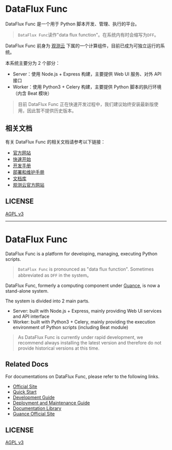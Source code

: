 # DataFlux Func

DataFlux Func 是一个用于 Python 脚本开发、管理、执行的平台。

> `DataFlux Func`读作"data flux function"。在系统内有时会缩写为`DFF`。

DataFlux Func 前身为 [观测云](https://guance.com/) 下属的一个计算组件，目前已成为可独立运行的系统。

本系统主要分为 2 个部分：

- Server：使用 Node.js + Express 构建，主要提供 Web UI 服务、对外 API 接口
- Worker：使用 Python3 + Celery 构建，主要提供 Python 脚本的执行环境（内含 Beat 模块）

> 目前 DataFlux Func 正在快速开发过程中，我们建议始终安装最新版使用，因此暂不提供历史版本。

## 相关文档

有关 DataFlux Func 的相关文档请参考以下链接：

- [官方网站](https://func.guance.com)
- [快速开始](https://func.guance.com/doc/quick-start/)
- [开发手册](https://func.guance.com/doc/development-guide/)
- [部署和维护手册](https://func.guance.com/doc/maintenance-guide/)
- [文档库](https://func.guance.com/doc/)
- [观测云官方网站](https://guance.com/)

## LICENSE

[AGPL v3](LICENSE)

---

# DataFlux Func

DataFlux Func is a platform for developing, managing, executing Python scripts.

> `DataFlux Func` is pronounced as "data flux function". Sometimes abbreviated as `DFF` in the system。

DataFlux Func, formerly a computing component under [Guance](https://guance.com/), is now a stand-alone system.

The system is divided into 2 main parts.

- Server: built with Node.js + Express, mainly providing Web UI services and API interface
- Worker: built with Python3 + Celery, mainly providing the execution environment of Python scripts (including Beat module)

> As DataFlux Func is currently under rapid development, we recommend always installing the latest version and therefore do not provide historical versions at this time.

## Related Docs

For documentations on DataFlux Func, please refer to the following links.

- [Official Site](https://func.guance.com)
- [Quick Start](https://func.guance.com/doc/quick-start/)
- [Development Guide](https://func.guance.com/doc/development-guide/)
- [Deployment and Maintenance Guide](https://func.guance.com/doc/maintenance-guide/)
- [Documentation Library](https://func.guance.com/doc/)
- [Guance Official Site](https://guance.com/)

## LICENSE

[AGPL v3](LICENSE)